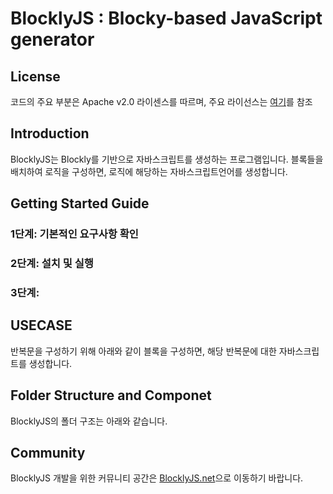 # BlocklyJS : Blocky-based JavaScript generator

## License
코드의 주요 부분은 Apache v2.0 라이센스를 따르며, 주요 라이선스는 [여기](https://github.com/jinhee-han/employ24/edit/master/)를 참조

## Introduction
BlocklyJS는 Blockly를 기반으로 자바스크립트를 생성하는 프로그램입니다. 블록들을 배치하여 로직을 구성하면, 로직에 해당하는 자바스크립트언어를 생성합니다.

## Getting Started Guide
### 1단계: 기본적인 요구사항 확인
### 2단계: 설치 및 실행
### 3단계: 

## USECASE
반복문을 구성하기 위해 아래와 같이 블록을 구성하면, 해당 반복문에 대한 자바스크립트를 생성합니다.

## Folder Structure and Componet
BlocklyJS의 폴더 구조는 아래와 같습니다.

## Community
BlocklyJS 개발을 위한 커뮤니티 공간은 [BlocklyJS.net](https://blocklyjs.net)으로 이동하기 바랍니다.
 
